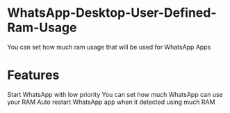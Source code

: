 # WhatsApp-Desktop-User-Defined-Ram-Usage
You can set how much ram usage that will be used for WhatsApp Apps
# Features
Start WhatsApp with low priority
You can set how much WhatsApp can use your RAM
Auto restart WhatsApp app when it detected using much RAM
